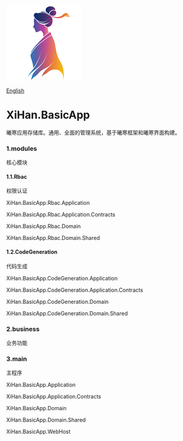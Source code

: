 ![logo](./assets/logo.png)

[English](README.md)

# XiHan.BasicApp

曦寒应用存储库。通用、全面的管理系统，基于曦寒框架和曦寒界面构建。



### 1.modules

核心模块

#### 1.1.Rbac

权限认证

XiHan.BasicApp.Rbac.Application

XiHan.BasicApp.Rbac.Application.Contracts

XiHan.BasicApp.Rbac.Domain

XiHan.BasicApp.Rbac.Domain.Shared

#### 1.2.CodeGeneration

代码生成

XiHan.BasicApp.CodeGeneration.Application

XiHan.BasicApp.CodeGeneration.Application.Contracts

XiHan.BasicApp.CodeGeneration.Domain

XiHan.BasicApp.CodeGeneration.Domain.Shared

### 2.business

业务功能

### 3.main

主程序

XiHan.BasicApp.Application

XiHan.BasicApp.Application.Contracts

XiHan.BasicApp.Domain

XiHan.BasicApp.Domain.Shared

XiHan.BasicApp.WebHost
